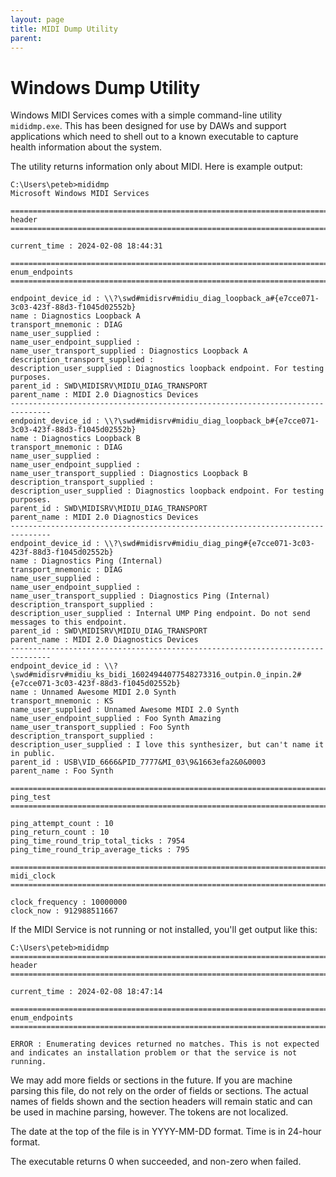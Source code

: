```yaml
---
layout: page
title: MIDI Dump Utility
parent: 
---
```


# Windows Dump Utility

Windows MIDI Services comes with a simple command-line utility `mididmp.exe`. This has been designed for use by DAWs and support applications which need to shell out to a known executable to capture health information about the system.

The utility returns information only about MIDI. Here is example output:

```
C:\Users\peteb>mididmp
Microsoft Windows MIDI Services

===============================================================================
header
===============================================================================

current_time : 2024-02-08 18:44:31

===============================================================================
enum_endpoints
===============================================================================

endpoint_device_id : \\?\swd#midisrv#midiu_diag_loopback_a#{e7cce071-3c03-423f-88d3-f1045d02552b}
name : Diagnostics Loopback A
transport_mnemonic : DIAG
name_user_supplied :
name_user_endpoint_supplied :
name_user_transport_supplied : Diagnostics Loopback A
description_transport_supplied :
description_user_supplied : Diagnostics loopback endpoint. For testing purposes.
parent_id : SWD\MIDISRV\MIDIU_DIAG_TRANSPORT
parent_name : MIDI 2.0 Diagnostics Devices
-------------------------------------------------------------------------------
endpoint_device_id : \\?\swd#midisrv#midiu_diag_loopback_b#{e7cce071-3c03-423f-88d3-f1045d02552b}
name : Diagnostics Loopback B
transport_mnemonic : DIAG
name_user_supplied :
name_user_endpoint_supplied :
name_user_transport_supplied : Diagnostics Loopback B
description_transport_supplied :
description_user_supplied : Diagnostics loopback endpoint. For testing purposes.
parent_id : SWD\MIDISRV\MIDIU_DIAG_TRANSPORT
parent_name : MIDI 2.0 Diagnostics Devices
-------------------------------------------------------------------------------
endpoint_device_id : \\?\swd#midisrv#midiu_diag_ping#{e7cce071-3c03-423f-88d3-f1045d02552b}
name : Diagnostics Ping (Internal)
transport_mnemonic : DIAG
name_user_supplied :
name_user_endpoint_supplied :
name_user_transport_supplied : Diagnostics Ping (Internal)
description_transport_supplied :
description_user_supplied : Internal UMP Ping endpoint. Do not send messages to this endpoint.
parent_id : SWD\MIDISRV\MIDIU_DIAG_TRANSPORT
parent_name : MIDI 2.0 Diagnostics Devices
-------------------------------------------------------------------------------
endpoint_device_id : \\?\swd#midisrv#midiu_ks_bidi_16024944077548273316_outpin.0_inpin.2#{e7cce071-3c03-423f-88d3-f1045d02552b}
name : Unnamed Awesome MIDI 2.0 Synth
transport_mnemonic : KS
name_user_supplied : Unnamed Awesome MIDI 2.0 Synth
name_user_endpoint_supplied : Foo Synth Amazing
name_user_transport_supplied : Foo Synth
description_transport_supplied :
description_user_supplied : I love this synthesizer, but can't name it in public.
parent_id : USB\VID_6666&PID_7777&MI_03\9&1663efa2&0&0003
parent_name : Foo Synth

===============================================================================
ping_test
===============================================================================

ping_attempt_count : 10
ping_return_count : 10
ping_time_round_trip_total_ticks : 7954
ping_time_round_trip_average_ticks : 795

===============================================================================
midi_clock
===============================================================================

clock_frequency : 10000000
clock_now : 912988511667
```

If the MIDI Service is not running or not installed, you'll get output like this:

```
C:\Users\peteb>mididmp
===============================================================================
header
===============================================================================

current_time : 2024-02-08 18:47:14

===============================================================================
enum_endpoints
===============================================================================

ERROR : Enumerating devices returned no matches. This is not expected and indicates an installation problem or that the service is not running.
```

We may add more fields or sections in the future. If you are machine parsing this file, do not rely on the order of fields or sections. The actual names of fields shown and the section headers will remain static and can be used in machine parsing, however. The tokens are not localized.

The date at the top of the file is in YYYY-MM-DD format. Time is in 24-hour format.

The executable returns 0 when succeeded, and non-zero when failed.
